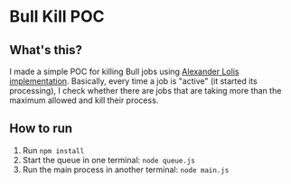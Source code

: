 # Bull Kill POC

## What's this?

I made a simple POC for killing Bull jobs using [Alexander Lolis implementation](https://github.com/alolis/www.alexanderlolis.com/blob/master/blog/riding-the-bull.md#removing-an-active-job-in-sandboxed-environments). Basically, every time a job is "active" (it started its processing), I check whether there are jobs that are taking more than the maximum allowed and kill their process.

## How to run

1. Run `npm install`
2. Start the queue in one terminal: `node queue.js`
3. Run the main process in another terminal: `node main.js`